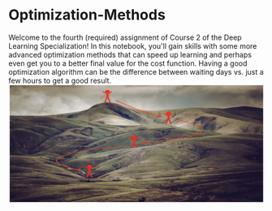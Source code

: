 # Optimization-Methods
Welcome to the fourth (required) assignment of Course 2 of the Deep Learning Specialization! In this notebook, you'll gain skills with some more advanced optimization methods that can speed up learning and perhaps even get you to a better final value for the cost function. Having a good optimization algorithm can be the difference between waiting days vs. just a few hours to get a good result.
![Alt Text](/img/11.png)

